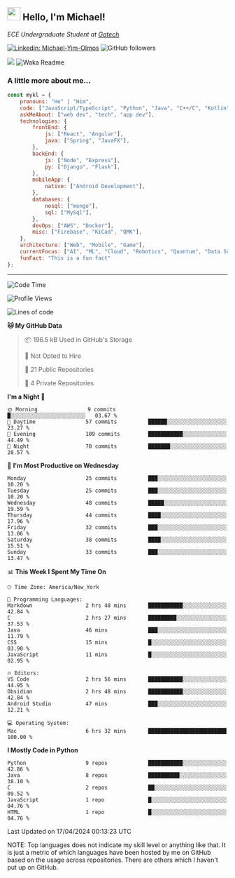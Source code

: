 <h2><img src="https://emojis.slackmojis.com/emojis/images/1531849430/4246/blob-sunglasses.gif?1531849430" width="30"/> Hello, I'm Michael!</h2>
<p><em>ECE Undergraduate Student at <a href="https://www.gatech.edu/">Gatech</em></p>

[![Linkedin: Michael-Yim-Olmos](https://img.shields.io/badge/-mykl-blue?style=flat-square&logo=Linkedin&logoColor=white&link=https://www.linkedin.com/in/michael-yim-olmos/)](https://www.linkedin.com/in/michael-yim-olmos/)
![GitHub followers](https://img.shields.io/github/followers/MyKl-Y?label=Follow&style=social)
<!--[![website](https://img.shields.io/badge/Website-46a2f1.svg?&style=flat-square&logo=Google-Chrome&logoColor=white&link=https://anmolsingh.me/)](https://anmolsingh.me/)-->
![](https://visitor-badge.glitch.me/badge?page_id=anmol098.anmol098)
![Waka Readme](https://github.com/anmol098/anmol098/workflows/Waka%20Readme/badge.svg)

<!--👇 Hit in your console or terminal to connect with me.

```bash
npx anmol
```
**👆 This command line tool can be found at [npx anmol](https://github.com/anmol098/npx_card)**-->

### A little more about me...  

```javascript
const mykl = {
    pronouns: "He" | "Him",
    code: ["JavaScript/TypeScript", "Python", "Java", "C++/C", "Kotlin"],
    askMeAbout: ["web dev", "tech", "app dev"],
    technologies: {
        frontEnd: {
            js: ["React", "Angular"],
            java: ["Spring", "JavaFX"],
        },
        backEnd: {
            js: ["Node", "Express"],
            py: ["Django", "Flask"],
        },
        mobileApp: {
            native: ["Android Development"],
        },
        databases: {
            nosql: ["mongo"],
            sql: ["MySql"],
        },
        devOps: ["AWS", "Docker"],
        misc: ["Firebase", "KiCad", "QMK"],
    },
    architecture: ["Web", "Mobile", "Game"],
    currentFocus: ["AI", "ML", "Cloud", "Robotics", "Quantum", "Data Science"],
    funFact: "This is a fun fact"
};
```

---
<!--START_SECTION:waka-->
![Code Time](http://img.shields.io/badge/Code%20Time-63%20hrs%2027%20mins-blue)

![Profile Views](http://img.shields.io/badge/Profile%20Views-0-blue)

![Lines of code](https://img.shields.io/badge/From%20Hello%20World%20I%27ve%20Written-2.3%20million%20lines%20of%20code-blue)

**🐱 My GitHub Data** 

> 📦 196.5 kB Used in GitHub's Storage 
 > 
> 🚫 Not Opted to Hire
 > 
> 📜 21 Public Repositories 
 > 
> 🔑 4 Private Repositories 
 > 
**I'm a Night 🦉** 

```text
🌞 Morning                9 commits           █░░░░░░░░░░░░░░░░░░░░░░░░   03.67 % 
🌆 Daytime                57 commits          ██████░░░░░░░░░░░░░░░░░░░   23.27 % 
🌃 Evening                109 commits         ███████████░░░░░░░░░░░░░░   44.49 % 
🌙 Night                  70 commits          ███████░░░░░░░░░░░░░░░░░░   28.57 % 
```
📅 **I'm Most Productive on Wednesday** 

```text
Monday                   25 commits          ███░░░░░░░░░░░░░░░░░░░░░░   10.20 % 
Tuesday                  25 commits          ███░░░░░░░░░░░░░░░░░░░░░░   10.20 % 
Wednesday                48 commits          █████░░░░░░░░░░░░░░░░░░░░   19.59 % 
Thursday                 44 commits          ████░░░░░░░░░░░░░░░░░░░░░   17.96 % 
Friday                   32 commits          ███░░░░░░░░░░░░░░░░░░░░░░   13.06 % 
Saturday                 38 commits          ████░░░░░░░░░░░░░░░░░░░░░   15.51 % 
Sunday                   33 commits          ███░░░░░░░░░░░░░░░░░░░░░░   13.47 % 
```


📊 **This Week I Spent My Time On** 

```text
🕑︎ Time Zone: America/New_York

💬 Programming Languages: 
Markdown                 2 hrs 48 mins       ███████████░░░░░░░░░░░░░░   42.84 % 
C                        2 hrs 27 mins       █████████░░░░░░░░░░░░░░░░   37.53 % 
Java                     46 mins             ███░░░░░░░░░░░░░░░░░░░░░░   11.79 % 
CSS                      15 mins             █░░░░░░░░░░░░░░░░░░░░░░░░   03.90 % 
JavaScript               11 mins             █░░░░░░░░░░░░░░░░░░░░░░░░   02.95 % 

🔥 Editors: 
VS Code                  2 hrs 56 mins       ███████████░░░░░░░░░░░░░░   44.95 % 
Obsidian                 2 hrs 48 mins       ███████████░░░░░░░░░░░░░░   42.84 % 
Android Studio           47 mins             ███░░░░░░░░░░░░░░░░░░░░░░   12.21 % 

💻 Operating System: 
Mac                      6 hrs 32 mins       █████████████████████████   100.00 % 
```

**I Mostly Code in Python** 

```text
Python                   9 repos             ███████████░░░░░░░░░░░░░░   42.86 % 
Java                     8 repos             ██████████░░░░░░░░░░░░░░░   38.10 % 
C                        2 repos             ██░░░░░░░░░░░░░░░░░░░░░░░   09.52 % 
JavaScript               1 repo              █░░░░░░░░░░░░░░░░░░░░░░░░   04.76 % 
HTML                     1 repo              █░░░░░░░░░░░░░░░░░░░░░░░░   04.76 % 
```




 Last Updated on 17/04/2024 00:13:23 UTC
<!--END_SECTION:waka-->

NOTE: Top languages does not indicate my skill level or anything like that. It is just a metric of which languages have been hosted by me on GitHub based on the usage across repositories. There are others which I haven't put up on GitHub.
